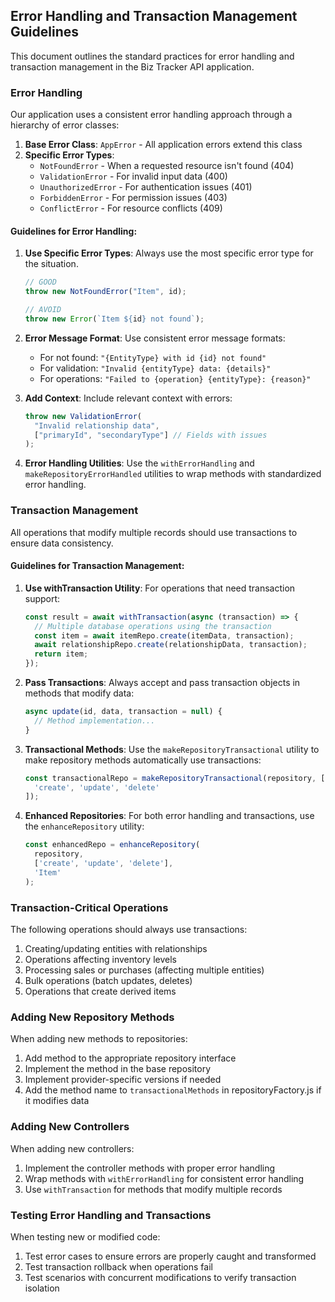 ## Error Handling and Transaction Management Guidelines

This document outlines the standard practices for error handling and transaction management in the Biz Tracker API application.

### Error Handling

Our application uses a consistent error handling approach through a hierarchy of error classes:

1. **Base Error Class**: `AppError` - All application errors extend this class
2. **Specific Error Types**:
   - `NotFoundError` - When a requested resource isn't found (404)
   - `ValidationError` - For invalid input data (400)
   - `UnauthorizedError` - For authentication issues (401)
   - `ForbiddenError` - For permission issues (403)
   - `ConflictError` - For resource conflicts (409)

#### Guidelines for Error Handling:

1. **Use Specific Error Types**: Always use the most specific error type for the situation.
   ```javascript
   // GOOD
   throw new NotFoundError("Item", id);

   // AVOID
   throw new Error(`Item ${id} not found`);
   ```

2. **Error Message Format**: Use consistent error message formats:
   - For not found: `"{EntityType} with id {id} not found"`
   - For validation: `"Invalid {entityType} data: {details}"`
   - For operations: `"Failed to {operation} {entityType}: {reason}"`

3. **Add Context**: Include relevant context with errors:
   ```javascript
   throw new ValidationError(
     "Invalid relationship data",
     ["primaryId", "secondaryType"] // Fields with issues
   );
   ```

4. **Error Handling Utilities**: Use the `withErrorHandling` and `makeRepositoryErrorHandled` utilities to wrap methods with standardized error handling.

### Transaction Management

All operations that modify multiple records should use transactions to ensure data consistency.

#### Guidelines for Transaction Management:

1. **Use withTransaction Utility**: For operations that need transaction support:
   ```javascript
   const result = await withTransaction(async (transaction) => {
     // Multiple database operations using the transaction
     const item = await itemRepo.create(itemData, transaction);
     await relationshipRepo.create(relationshipData, transaction);
     return item;
   });
   ```

2. **Pass Transactions**: Always accept and pass transaction objects in methods that modify data:
   ```javascript
   async update(id, data, transaction = null) {
     // Method implementation...
   }
   ```

3. **Transactional Methods**: Use the `makeRepositoryTransactional` utility to make repository methods automatically use transactions:
   ```javascript
   const transactionalRepo = makeRepositoryTransactional(repository, [
     'create', 'update', 'delete'
   ]);
   ```

4. **Enhanced Repositories**: For both error handling and transactions, use the `enhanceRepository` utility:
   ```javascript
   const enhancedRepo = enhanceRepository(
     repository,
     ['create', 'update', 'delete'],
     'Item'
   );
   ```

### Transaction-Critical Operations

The following operations should always use transactions:

1. Creating/updating entities with relationships
2. Operations affecting inventory levels
3. Processing sales or purchases (affecting multiple entities)
4. Bulk operations (batch updates, deletes)
5. Operations that create derived items

### Adding New Repository Methods

When adding new methods to repositories:

1. Add method to the appropriate repository interface
2. Implement the method in the base repository
3. Implement provider-specific versions if needed
4. Add the method name to `transactionalMethods` in repositoryFactory.js if it modifies data

### Adding New Controllers

When adding new controllers:

1. Implement the controller methods with proper error handling
2. Wrap methods with `withErrorHandling` for consistent error handling
3. Use `withTransaction` for methods that modify multiple records

### Testing Error Handling and Transactions

When testing new or modified code:

1. Test error cases to ensure errors are properly caught and transformed
2. Test transaction rollback when operations fail
3. Test scenarios with concurrent modifications to verify transaction isolation